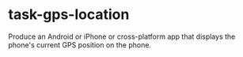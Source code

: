 # task-gps-location
 Produce an Android or iPhone or cross-platform app that displays the phone's current GPS position on the phone. 
